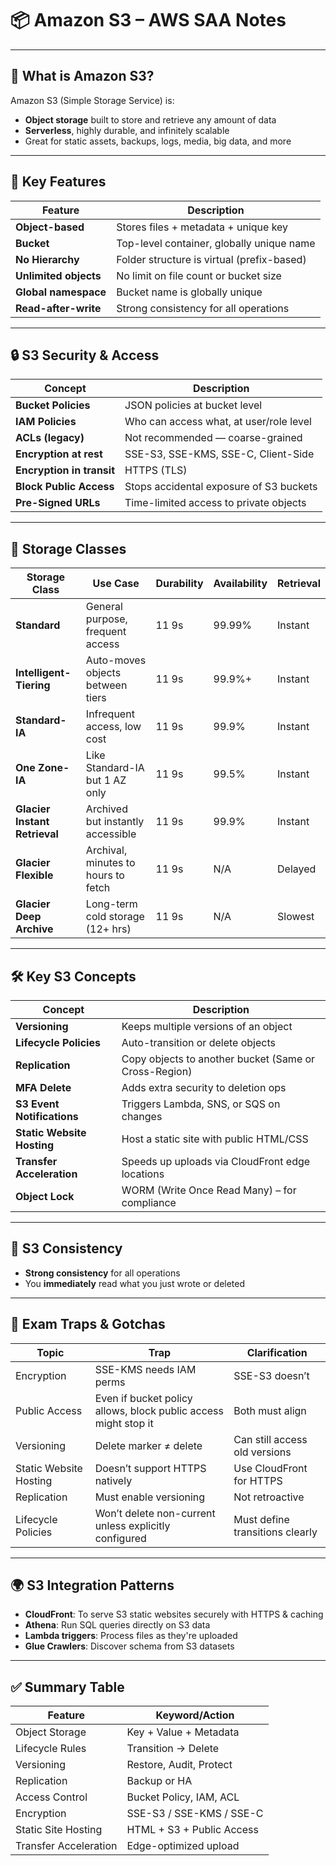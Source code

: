 # 📦 Amazon S3 – AWS SAA Notes

---

## 📌 What is Amazon S3?

Amazon S3 (Simple Storage Service) is:
- **Object storage** built to store and retrieve any amount of data
- **Serverless**, highly durable, and infinitely scalable
- Great for static assets, backups, logs, media, big data, and more

---

## 🌟 Key Features

| Feature             | Description |
|---------------------|-------------|
| **Object-based**     | Stores files + metadata + unique key |
| **Bucket**           | Top-level container, globally unique name |
| **No Hierarchy**     | Folder structure is virtual (prefix-based) |
| **Unlimited objects**| No limit on file count or bucket size |
| **Global namespace** | Bucket name is globally unique |
| **Read-after-write** | Strong consistency for all operations |

---

## 🔒 S3 Security & Access

| Concept                  | Description |
|--------------------------|-------------|
| **Bucket Policies**       | JSON policies at bucket level |
| **IAM Policies**          | Who can access what, at user/role level |
| **ACLs (legacy)**         | Not recommended — coarse-grained |
| **Encryption at rest**    | SSE-S3, SSE-KMS, SSE-C, Client-Side |
| **Encryption in transit** | HTTPS (TLS) |
| **Block Public Access**   | Stops accidental exposure of S3 buckets |
| **Pre-Signed URLs**       | Time-limited access to private objects |

---

## 🧠 Storage Classes

| Storage Class              | Use Case                            | Durability | Availability | Retrieval |
|----------------------------|-------------------------------------|------------|--------------|-----------|
| **Standard**               | General purpose, frequent access    | 11 9s      | 99.99%       | Instant   |
| **Intelligent-Tiering**    | Auto-moves objects between tiers    | 11 9s      | 99.9%+       | Instant   |
| **Standard-IA**            | Infrequent access, low cost         | 11 9s      | 99.9%        | Instant   |
| **One Zone-IA**            | Like Standard-IA but 1 AZ only      | 11 9s      | 99.5%        | Instant   |
| **Glacier Instant Retrieval** | Archived but instantly accessible| 11 9s      | 99.9%        | Instant   |
| **Glacier Flexible**       | Archival, minutes to hours to fetch | 11 9s      | N/A          | Delayed   |
| **Glacier Deep Archive**   | Long-term cold storage (12+ hrs)    | 11 9s      | N/A          | Slowest   |

---

## 🛠️ Key S3 Concepts

| Concept                  | Description |
|--------------------------|-------------|
| **Versioning**           | Keeps multiple versions of an object |
| **Lifecycle Policies**   | Auto-transition or delete objects |
| **Replication**          | Copy objects to another bucket (Same or Cross-Region) |
| **MFA Delete**           | Adds extra security to deletion ops |
| **S3 Event Notifications** | Triggers Lambda, SNS, or SQS on changes |
| **Static Website Hosting**| Host a static site with public HTML/CSS |
| **Transfer Acceleration**| Speeds up uploads via CloudFront edge locations |
| **Object Lock**          | WORM (Write Once Read Many) – for compliance |

---

## 🧪 S3 Consistency

- **Strong consistency** for all operations
- You **immediately** read what you just wrote or deleted

---

## 🧠 Exam Traps & Gotchas

| Topic                   | Trap                  | Clarification |
|-------------------------|-----------------------|---------------|
| Encryption              | SSE-KMS needs IAM perms | SSE-S3 doesn’t |
| Public Access           | Even if bucket policy allows, block public access might stop it | Both must align |
| Versioning              | Delete marker ≠ delete | Can still access old versions |
| Static Website Hosting  | Doesn’t support HTTPS natively | Use CloudFront for HTTPS |
| Replication             | Must enable versioning | Not retroactive |
| Lifecycle Policies      | Won’t delete non-current unless explicitly configured | Must define transitions clearly |

---

## 🌍 S3 Integration Patterns

- **CloudFront**: To serve S3 static websites securely with HTTPS & caching
- **Athena**: Run SQL queries directly on S3 data
- **Lambda triggers**: Process files as they're uploaded
- **Glue Crawlers**: Discover schema from S3 datasets

---

## ✅ Summary Table

| Feature              | Keyword/Action |
|----------------------|----------------|
| Object Storage       | Key + Value + Metadata |
| Lifecycle Rules      | Transition → Delete |
| Versioning           | Restore, Audit, Protect |
| Replication          | Backup or HA |
| Access Control       | Bucket Policy, IAM, ACL |
| Encryption           | SSE-S3 / SSE-KMS / SSE-C |
| Static Site Hosting  | HTML + S3 + Public Access |
| Transfer Acceleration| Edge-optimized upload |


